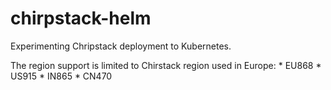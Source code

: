 # chirpstack-helm
Experimenting Chripstack deployment to Kubernetes.

The region support is limited to Chirstack region used in Europe:
    * EU868 
    * US915 
    * IN865 
    * CN470 
